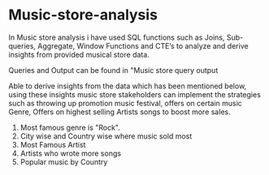 # Music-store-analysis

In Music store analysis i have used SQL functions such as Joins, Sub-queries, Aggregate, Window Functions and CTE’s to analyze and derive insights from provided musical store data.

Queries and Output can be found in "Music store query output

Able to derive insights from the data which has been mentioned below, using these insights music store stakeholders can implement the strategies such as throwing up promotion music festival, offers on certain music Genre, Offers on highest selling Artists songs to boost more sales.

1) Most famous genre is "Rock".
2) City wise and Country wise where music sold most
3) Most Famous Artist
4) Artists who wrote more songs
5) Popular music by Country

